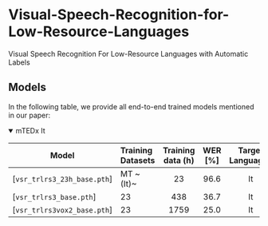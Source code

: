 # Visual-Speech-Recognition-for-Low-Resource-Languages
Visual Speech Recognition For Low-Resource Languages with Automatic Labels


## Models

In the following table, we provide all end-to-end trained models mentioned in our paper:

<details open>

<summary>mTEDx It</summary>

| Model               | Training Datasets  | Training data (h)  |  WER [%]   |    Target Languages     |
|-----------------------------|:----------|:------------------:|:----------:|:------------------------:|
| [`vsr_trlrs3_23h_base.pth`] |       MT ~(It)~            |        23           |    96.6    | It  |
| [`vsr_trlrs3_base.pth`]  |        23               |        438          |    36.7    | It  |
| [`vsr_trlrs3vox2_base.pth`]   |        23       |        1759         |    25.0    | It  |
